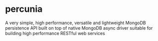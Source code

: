 # percunia
A very simple, high performance, versatile and lightweight MongoDB persistence API built on top of native MongoDB async driver suitable for building high performance RESTful web services 
